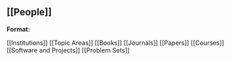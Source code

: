 ## [[People]]
**Format:**

[[Institutions]]
[[Topic Areas]]
[[Books]]
[[Journals]]
[[Papers]]
[[Courses]]
[[Software and Projects]]
[[Problem Sets]]